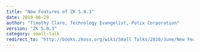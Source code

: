 ```yaml
---
title: "New Features of ZK 5.0.3"
date: 2010-06-29
author: "Timothy Clare, Technology Evangelist, Potix Corporation"
version: "ZK 5.0.3"
category: small-talk
redirect_to: "http://books.zkoss.org/wiki/Small Talks/2010/June/New Features of ZK 5.0.3"
---
```

